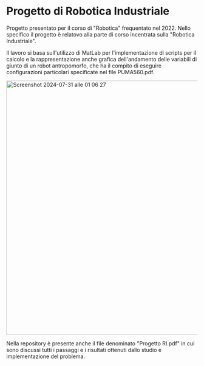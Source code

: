 # Progetto di Robotica Industriale

Progetto presentato per il corso di "Robotica" frequentato nel 2022. Nello specifico il progetto è relatovo alla parte di corso incentrata sulla "Robotica Industriale". 

Il lavoro si basa sull'utilizzo di MatLab per l'implementazione di scripts per il calcolo e la rappresentazione anche grafica dell'andamento delle variabili di giunto di un robot antropomorfo, che ha il compito di eseguire configurazioni particolari specificate nel file PUMA560.pdf.

<img width="669" alt="Screenshot 2024-07-31 alle 01 06 27" src="https://github.com/user-attachments/assets/3013b47e-d3fb-43b3-824b-3c20a701b8ee">

Nella repository è presente anche il file denominato "Progetto RI.pdf" in cui sono discussi tutti i passaggi e i risultati ottenuti dallo studio e implementazione del problema.
